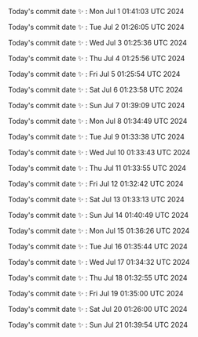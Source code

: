 Today's commit date ✨ : Mon Jul 1 01:41:03 UTC 2024 

Today's commit date ✨ : Tue Jul 2 01:26:05 UTC 2024 

Today's commit date ✨ : Wed Jul 3 01:25:36 UTC 2024 

Today's commit date ✨ : Thu Jul 4 01:25:56 UTC 2024 

Today's commit date ✨ : Fri Jul 5 01:25:54 UTC 2024 

Today's commit date ✨ : Sat Jul 6 01:23:58 UTC 2024 

Today's commit date ✨ : Sun Jul 7 01:39:09 UTC 2024 

Today's commit date ✨ : Mon Jul 8 01:34:49 UTC 2024 

Today's commit date ✨ : Tue Jul 9 01:33:38 UTC 2024 

Today's commit date ✨ : Wed Jul 10 01:33:43 UTC 2024 

Today's commit date ✨ : Thu Jul 11 01:33:55 UTC 2024 

Today's commit date ✨ : Fri Jul 12 01:32:42 UTC 2024 

Today's commit date ✨ : Sat Jul 13 01:33:13 UTC 2024 

Today's commit date ✨ : Sun Jul 14 01:40:49 UTC 2024 

Today's commit date ✨ : Mon Jul 15 01:36:26 UTC 2024 

Today's commit date ✨ : Tue Jul 16 01:35:44 UTC 2024 

Today's commit date ✨ : Wed Jul 17 01:34:32 UTC 2024 

Today's commit date ✨ : Thu Jul 18 01:32:55 UTC 2024 

Today's commit date ✨ : Fri Jul 19 01:35:00 UTC 2024 

Today's commit date ✨ : Sat Jul 20 01:26:00 UTC 2024 

Today's commit date ✨ : Sun Jul 21 01:39:54 UTC 2024 

